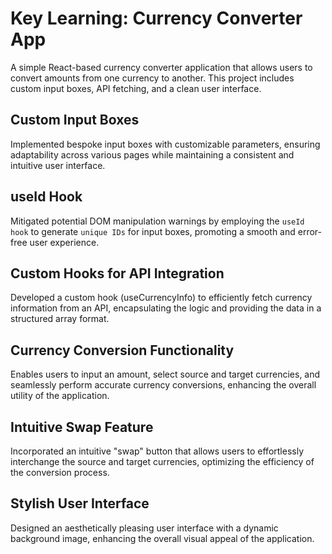 # Key Learning: Currency Converter App
A simple React-based currency converter application that allows users to convert amounts from one currency to another. This project includes custom input boxes, API fetching, and a clean user interface.

## Custom Input Boxes
Implemented bespoke input boxes with customizable parameters, ensuring adaptability across various pages while maintaining a consistent and intuitive user interface.

## useId Hook
Mitigated potential DOM manipulation warnings by employing the `useId hook` to generate `unique IDs` for input boxes, promoting a smooth and error-free user experience.

## Custom Hooks for API Integration
Developed a custom hook (useCurrencyInfo) to efficiently fetch currency information from an API, encapsulating the logic and providing the data in a structured array format.

## Currency Conversion Functionality
Enables users to input an amount, select source and target currencies, and seamlessly perform accurate currency conversions, enhancing the overall utility of the application.

## Intuitive Swap Feature
Incorporated an intuitive "swap" button that allows users to effortlessly interchange the source and target currencies, optimizing the efficiency of the conversion process.

## Stylish User Interface
Designed an aesthetically pleasing user interface with a dynamic background image, enhancing the overall visual appeal of the application.